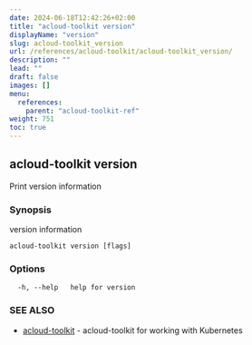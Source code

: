 ```yaml
---
date: 2024-06-18T12:42:26+02:00
title: "acloud-toolkit version"
displayName: "version"
slug: acloud-toolkit_version
url: /references/acloud-toolkit/acloud-toolkit_version/
description: ""
lead: ""
draft: false
images: []
menu:
  references:
    parent: "acloud-toolkit-ref"
weight: 751
toc: true
---
```

## acloud-toolkit version

Print version information

### Synopsis

version information

```
acloud-toolkit version [flags]
```

### Options

```
  -h, --help   help for version
```

### SEE ALSO

* [acloud-toolkit](/references/acloud-toolkit/acloud-toolkit/)	 - acloud-toolkit for working with Kubernetes

